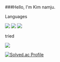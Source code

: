 ###Hello, I'm Kim namju.

Languages

<img src="https://img.shields.io/badge/Python-3776AB?style=flat-square&logo=Python&logoColor=white"/> <img src="https://img.shields.io/badge/C-A8B9CC?style=flat-square&logo=C&logoColor=white"/> <img src="https://img.shields.io/badge/CSharp-239120?style=flat-square&logo=CSharp&logoColor=white"/>




tried

<img src="https://img.shields.io/badge/TensorFlow-FF6F00?style=flat-square&logo=TensorFlow&logoColor=white"/>

[![Solved.ac Profile](http://mazassumnida.wtf/api/v2/generate_badge?boj=cmsong111)](https://solved.ac/cmsong111)
<!-- 동영이형 배끼기 ㅋㅋ
[![Anurag's GitHub stats](https://github-readme-stats.vercel.app/api?username=cmsong111&show_icons=true&theme=dark)](https://github-readme-stats.vercel.app/api?username=anuraghazra)
-->


<!--
**cmsong111/cmsong111** is a ✨ _special_ ✨ repository because its `README.md` (this file) appears on your GitHub profile.

Here are some ideas to get you started:

- 🔭 I’m currently working on ...
- 🌱 I’m currently learning ...
- 👯 I’m looking to collaborate on ...
- 🤔 I’m looking for help with ...
- 💬 Ask me about ...
- 📫 How to reach me: ...
- 😄 Pronouns: ...
- ⚡ Fun fact: ...
-->
